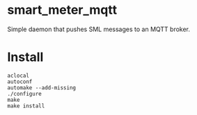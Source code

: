 # smart_meter_mqtt

Simple daemon that pushes SML messages to an MQTT broker.

# Install

	aclocal
	autoconf 
	automake --add-missing
	./configure
	make
	make install

